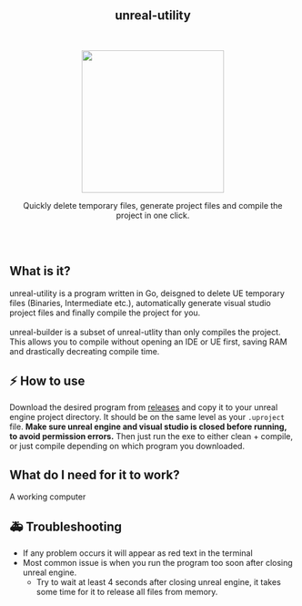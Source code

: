 
<br>
<h2 align="center">unreal-utility</h2>
<br>
<p align="center">
 <img width="250px" src="https://github.com/henriksen-marcus/unreal-utility/assets/89453098/478031ad-2e43-459f-af83-f46a5efcfbfb"/>
</p>
<p align="center">Quickly delete temporary files, generate project files and compile the project in one click.</p>
<br>
<br>

## What is it?
unreal-utility is a program written in Go, deisgned to delete UE temporary files (Binaries, Intermediate etc.), automatically generate visual studio project files and finally compile the project for you.<br><br>
unreal-builder is a subset of unreal-utlity than only compiles the project. This allows you to compile without opening an IDE or UE first, saving RAM and drastically decreating compile time.

## :zap: How to use
Download the desired program from [releases](https://github.com/henriksen-marcus/unreal-utility/releases) and copy it to your unreal engine project directory. It should be on the same level as your `.uproject` file. **Make sure unreal engine and visual studio is closed before running, to avoid permission errors.** Then just run the exe to either clean + compile, or just compile depending on which program you downloaded.

## What do I need for it to work?
A working computer

## 🚑️ Troubleshooting
- If any problem occurs it will appear as red text in the terminal
- Most common issue is when you run the program too soon after closing unreal engine.
   - Try to wait at least 4 seconds after closing unreal engine, it takes some time for it to release all files from memory.

